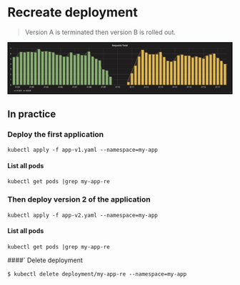 Recreate deployment
===================

> Version A is terminated then version B is rolled out.

![kubernetes recreate deployment](grafana-recreate.png)

## In practice


### Deploy the first application

```console
kubectl apply -f app-v1.yaml --namespace=my-app
```

#### List all pods

```console
kubectl get pods |grep my-app-re
```

### Then deploy version 2 of the application

```console
kubectl apply -f app-v2.yaml --namespace=my-app
```

#### List all pods

```console
kubectl get pods |grep my-app-re
```
####` Delete deployment

```console
$ kubectl delete deployment/my-app-re --namespace=my-app
```
